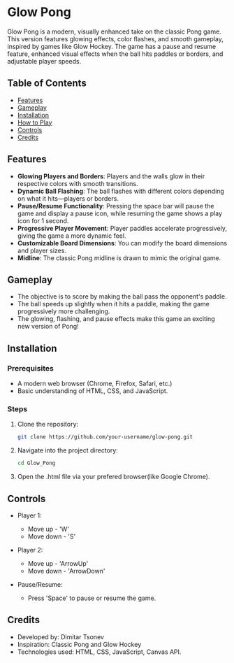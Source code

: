 # Glow Pong

Glow Pong is a modern, visually enhanced take on the classic Pong game. This version features glowing effects, color flashes, and smooth gameplay, inspired by games like Glow Hockey. The game has a pause and resume feature, enhanced visual effects when the ball hits paddles or borders, and adjustable player speeds.

## Table of Contents
- [Features](#features)
- [Gameplay](#gameplay)
- [Installation](#installation)
- [How to Play](#how-to-play)
- [Controls](#controls)
- [Credits](#credits)

## Features
- **Glowing Players and Borders**: Players and the walls glow in their respective colors with smooth transitions.
- **Dynamic Ball Flashing**: The ball flashes with different colors depending on what it hits—players or borders.
- **Pause/Resume Functionality**: Pressing the space bar will pause the game and display a pause icon, while resuming the game shows a play icon for 1 second.
- **Progressive Player Movement**: Player paddles accelerate progressively, giving the game a more dynamic feel.
- **Customizable Board Dimensions**: You can modify the board dimensions and player sizes.
- **Midline**: The classic Pong midline is drawn to mimic the original game.

## Gameplay
* The objective is to score by making the ball pass the opponent's paddle.
* The ball speeds up slightly when it hits a paddle, making the game progressively more challenging.
* The glowing, flashing, and pause effects make this game an exciting new version of Pong!

## Installation

### Prerequisites
* A modern web browser (Chrome, Firefox, Safari, etc.)
* Basic understanding of HTML, CSS, and JavaScript.

### Steps

1. Clone the repository:
   ```bash
   git clone https://github.com/your-username/glow-pong.git

2. Navigate into the project directory:
    ``` bash
    cd Glow_Pong

3. Open the .html file via your prefered browser(like Google Chrome). 

## Controls

- Player 1: 
    * Move up - 'W'
    * Move down - 'S'

- Player 2:
    * Move up - 'ArrowUp'
    * Move down - 'ArrowDown'

- Pause/Resume:
    * Press 'Space' to pause or resume the game.

## Credits 
* Developed by: Dimitar Tsonev
* Inspiration: Classic Pong and Glow Hockey
* Technologies used: HTML, CSS, JavaScript, Canvas API.
